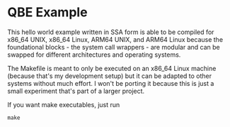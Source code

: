 # QBE Example

This hello world example written in SSA form is able to be compiled for x86_64 UNIX, x86_64 Linux, ARM64 UNIX, and ARM64 Linux
because the foundational blocks - the system call wrappers - are modular and can be swapped for different architectures and operating systems.

The Makefile is meant to only be executed on an x86_64 Linux machine (because that's my development setup) but it can be adapted to other systems without much effort.
I won't be porting it because this is just a small experiment that's part of a larger project.

If you want make executables, just run
```
make
```
